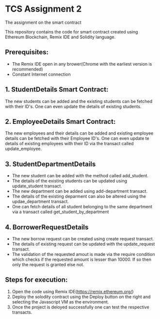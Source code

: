 # TCS Assignment 2
The assignment on the smart contract

This repository contains the code for smart contract created using Ethereum Blockchain, Remix IDE and Solidity language.

## Prerequisites:
* The Remix IDE open in any brower(Chrome with the earliest version is recommended)
* Constant Internet connection

## 1. StudentDetails Smart Contract:
The new students can be added and the existing students can be fetched with their ID's. One can even update the details of existing students.


## 2. EmployeeDetails Smart Contract:
The new employees and their details can be added and existing employee details can be fetched with their Employee ID's. One can even update te details of existing employees with their ID via the transact called update_employee.


## 3. StudentDepartmentDetails
* The new student can be added with the method called add_student.
* The details of the existing students can be updated using update_student transact. 
* The new department can be added using add-department transact.
* The details of the existing deparment can also be altered using the updae_department transact.
* One can fetch details of all student belonging to the same department via a transact called get_student_by_department


## 4. BorrowerRequestDetails
* The new borrow request can be created using create request transact.
* The details of existing request can be updated with the update_request transact.
* The validation of the requested amout is made via the require condition which checks if the requested amount is lesser than 10000. If so then only the request is granted else not.

## Steps for execution:
1. Open the code using Remix IDE(https://remix.ethereum.org/)
2. Deploy the solodity contract using the Deploy button on the right and selecting the Javascript VM as the environment.
3. Once the project is deloyed successfully one can test the respective transacts.
